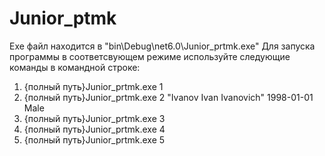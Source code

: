 # Junior_ptmk
Exe файл находится в "bin\Debug\net6.0\Junior_prtmk.exe"
Для запуска программы в соответсвующем режиме используйте следующие команды в командной строке:
1) {полный путь}Junior_prtmk.exe 1
2) {полный путь}Junior_prtmk.exe 2 "Ivanov Ivan Ivanovich" 1998-01-01 Male
3) {полный путь}Junior_prtmk.exe 3
4) {полный путь}Junior_prtmk.exe 4
5) {полный путь}Junior_prtmk.exe 5
   

